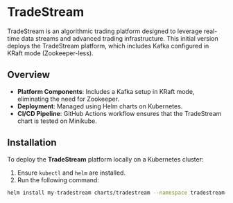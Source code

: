 # TradeStream

TradeStream is an algorithmic trading platform designed to leverage real-time data streams and advanced trading infrastructure. This initial version deploys the TradeStream platform, which includes Kafka configured in KRaft mode (Zookeeper-less).

## Overview

- **Platform Components**: Includes a Kafka setup in KRaft mode, eliminating the need for Zookeeper.
- **Deployment**: Managed using Helm charts on Kubernetes.
- **CI/CD Pipeline**: GitHub Actions workflow ensures that the TradeStream chart is tested on Minikube.

## Installation

To deploy the **TradeStream** platform locally on a Kubernetes cluster:

1. Ensure `kubectl` and `helm` are installed.
2. Run the following command:

```bash
helm install my-tradestream charts/tradestream --namespace tradestream-namespace --create-namespace
